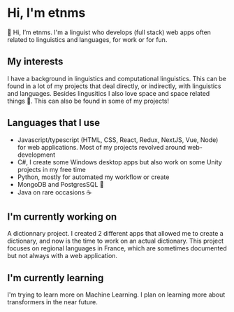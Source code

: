 # Hi, I'm etnms
👋 Hi, I’m etnms. I'm a linguist who develops (full stack) web apps often related to linguistics and languages, for work or for fun. 

## My interests
I have a background in linguistics and computational linguistics. This can be found in a lot of my projects that deal directly, or indirectly, with linguistics and languages. Besides lingusitics I also love space and space related things :milky_way:. This can also be found in some of my projects! 

## Languages that I use
- Javascript/typescript (HTML, CSS, React, Redux, NextJS, Vue, Node) for web applications. Most of my projects revolved around web-development
- C#, I create some Windows desktop apps but also work on some Unity projects in my free time
- Python, mostly for automated my workflow or create 
- MongoDB and PostgresSQL :elephant: 
- Java on rare occasions :coffee:

## I'm currently working on
A dictionnary project. I created 2 different apps that allowed me to create a dictionary, and now is the time to work on an actual dictionary. This project focuses on regional languages in France, which are sometimes documented but not always with a web application.

## I'm currently learning
I'm trying to learn more on Machine Learning. I plan on learning more about transformers in the near future. 
